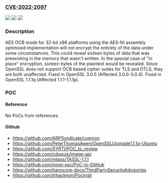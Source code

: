 ### [CVE-2022-2097](https://cve.mitre.org/cgi-bin/cvename.cgi?name=CVE-2022-2097)
![](https://img.shields.io/static/v1?label=Product&message=OpenSSL&color=blue)
![](https://img.shields.io/static/v1?label=Version&message=n%2Fa&color=blue)
![](https://img.shields.io/static/v1?label=Vulnerability&message=Fencepost%20error&color=brighgreen)

### Description

AES OCB mode for 32-bit x86 platforms using the AES-NI assembly optimised implementation will not encrypt the entirety of the data under some circumstances. This could reveal sixteen bytes of data that was preexisting in the memory that wasn't written. In the special case of "in place" encryption, sixteen bytes of the plaintext would be revealed. Since OpenSSL does not support OCB based cipher suites for TLS and DTLS, they are both unaffected. Fixed in OpenSSL 3.0.5 (Affected 3.0.0-3.0.4). Fixed in OpenSSL 1.1.1q (Affected 1.1.1-1.1.1p).

### POC

#### Reference
No PoCs from references.

#### Github
- https://github.com/ARPSyndicate/cvemon
- https://github.com/PeterThomasAwen/OpenSSLUpgrade1.1.1q-Ubuntu
- https://github.com/SYRTI/POC_to_review
- https://github.com/cdupuis/image-api
- https://github.com/jntass/TASSL-1.1.1
- https://github.com/nomi-sec/PoC-in-GitHub
- https://github.com/tianocore-docs/ThirdPartySecurityAdvisories
- https://github.com/trhacknon/Pocingit

